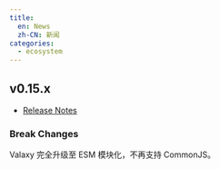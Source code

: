 ```yaml
---
title:
  en: News
  zh-CN: 新闻
categories:
  - ecosystem
---
```


## v0.15.x

- [Release Notes](https://github.com/YunYouJun/valaxy/releases/tag/v0.15.0)

### Break Changes

Valaxy 完全升级至 ESM 模块化，不再支持 CommonJS。
